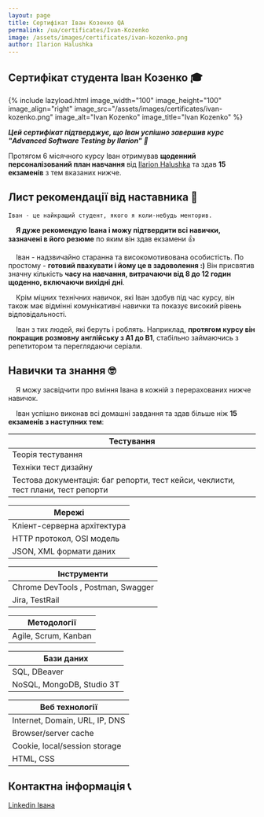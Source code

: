 ```yaml
---
layout: page
title: Сертифікат Іван Козенко QA
permalink: /ua/certificates/Ivan-Kozenko
image: /assets/images/certificates/ivan-kozenko.png
author: Ilarion Halushka
---
```


## Сертифікат студента Іван Козенко 🎓

{% include lazyload.html image_width="100" image_height="100" image_align="right" image_src="/assets/images/certificates/ivan-kozenko.png" image_alt="Ivan Kozenko" image_title="Ivan Kozenko" %}

***Цей сертифікат підтверджує, що Іван успішно завершив курс "Advanced Software Testing by Ilarion" 🎉***

Протягом 6 місячного курсу Іван отримував **щоденний персоналізований план навчання** від
<a target="_blank" href="/about">Ilarion Halushka</a> та здав **15 екзаменів** з тем вказаних нижче.


## Лист рекомендації від наставника 📜

`Іван - це найкращий студент, якого я коли-небудь менторив.`

&nbsp;&nbsp;&nbsp; **Я дуже рекомендую Івана і можу підтвердити всі навички, зазначені в його резюме** по яким він здав екзамени 👍

&nbsp;&nbsp;&nbsp; Іван - надзвичайно старанна та високомотивована особистість. По простому - **готовий пвахувати і йому це в задоволення :)**
Він присвятив значну кількість **часу на навчання, витрачаючи від 8 до 12 годин щоденно, включаючи вихідні дні**.

&nbsp;&nbsp;&nbsp; Крім міцних технічних навичок, які Іван здобув під час курсу, 
він також має відмінні комунікативні навички та показує високий рівень відповідальності.

&nbsp;&nbsp;&nbsp; Іван з тих людей, які беруть і роблять.
Наприклад, **протягом курсу він покращив розмовну англійську з A1 до B1**, стабільно займаючись з репетитором та переглядаючи серіали.


## Навички та знання 🤓

&nbsp;&nbsp;&nbsp; Я можу засвідчити про вміння Івана в кожній з перерахованих нижче навичок.

&nbsp;&nbsp;&nbsp; Іван успішно виконав всі домашні завдання та здав більше ніж **15 екзаменів з наступних тем**:

Тестування |
--- |
Теорія тестування |
Техніки тест дизайну |
Тестова документація: баг репорти, тест кейси, чеклисти, тест плани, тест репорти |

Мережі |
--- |
Кліент-серверна архітектура |
HTTP протокол, OSI модель |
JSON, XML формати даних |

Інструменти |
--- |
Chrome DevTools , Postman, Swagger |
Jira, TestRail |

Методології |
--- |
Agile, Scrum, Kanban |

Бази даних |
--- |
SQL, DBeaver |
NoSQL, MongoDB, Studio 3T |

Веб технології |
--- |
Internet, Domain, URL, IP, DNS |
Browser/server cache |
Cookie, local/session storage |
HTML, CSS |


## Контактна інформація 📞

<a target="_blank" rel="noreferrer" href="https://www.linkedin.com/in/ivan-kozenko-qa/" title="Ivan's Linkedin">Linkedin Івана<i class="fa fa-1x fa-linkedin-square"></i></a>






